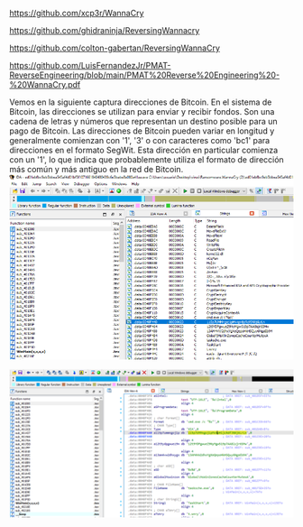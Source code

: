 
https://github.com/xcp3r/WannaCry


https://github.com/ghidraninja/ReversingWannacry

https://github.com/colton-gabertan/ReversingWannaCry

https://github.com/LuisFernandezJr/PMAT-ReverseEngineering/blob/main/PMAT%20Reverse%20Engineering%20-%20WannaCry.pdf


Vemos en la siguiente captura direcciones de Bitcoin. En el sistema de Bitcoin, las direcciones se utilizan para enviar y recibir fondos. Son una cadena de letras y números que representan un destino posible para un pago de Bitcoin. Las direcciones de Bitcoin pueden variar en longitud y generalmente comienzan con '1', '3' o con caracteres como 'bc1' para direcciones en el formato SegWit. Esta dirección en particular comienza con un '1', lo que indica que probablemente utiliza el formato de dirección más común y más antiguo en la red de Bitcoin.
![](capturas/ida-wannacry.png)


![](capturas/ida-wannacry-2.png)


